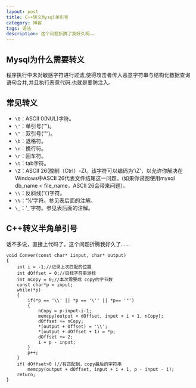 ```yaml
---
layout: post
title: C++转义Mysql单引号
category: 博客
tags: 语法
description: 这个问题折腾了我好久啊……
---
```

## Mysql为什么需要转义
程序执行中未对敏感字符进行过滤,使得攻击者传入恶意字符串与结构化数据查询语句合并,并且执行恶意代码.也就是要防注入。

## 常见转义
*   `\0`：ASCII 0(NUL)字符。
*   `\'`：单引号(‘'’)。
*   `\"`：双引号(‘"’)。
*   `\b`：退格符。
*   `\n`：换行符。
*   `\r`：回车符。
*   `\t`：tab字符。
*   `\Z`：ASCII 26(控制（Ctrl）-Z)。该字符可以编码为‘\Z’，以允许你解决在Windows中ASCII 26代表文件结尾这一问题。(如果你试图使用mysql db_name < file_name，ASCII 26会带来问题）。
*   `\\`：反斜线(‘\’)字符。
*   `\%`：‘%’字符。参见表后面的注解。
*   `\_`：‘_’字符。参见表后面的注解。

## C++转义半角单引号
话不多说，直接上代码了。这个问题折腾我好久了……

    void Conver(const char* iinput, char* output)
    {
        int i = -1;//记录上次匹配的位置
        int dOffset = 0;//目标字符串游标
        int nCopy = 0;//本次需要成 copy的字节数
        const char*p = input;
        while(*p)
        {
            if(*p == '\\' || *p == '\'' || *p== '"')
            {
                nCopy = p-input-i-1;
                memcpy(output + dOffset, input + i + 1, nCopy);
                dOffset += nCopy;
                *(output + Offset) = '\\';
                *(output + dOffset + 1) = *p;
                dOffset += 2;
                i = p - input;
            }
            p++;
        }
        if( dOffset>0 )//有匹配到，copy最后的字符串
            memcpy(output + dOffset, input + i + 1, p - input - i);
        return;
    }
    
    